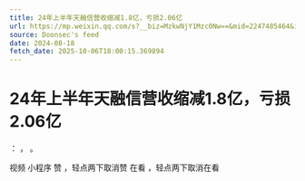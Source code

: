 ```yaml
---
title: 24年上半年天融信营收缩减1.8亿，亏损2.06亿
url: https://mp.weixin.qq.com/s?__biz=MzkwNjY1Mzc0Nw==&mid=2247485464&idx=1&sn=1459cd8c1cc8ff7a2eb8fa785e272443
source: Doonsec's feed
date: 2024-08-18
fetch_date: 2025-10-06T18:00:15.369894
---
```


# 24年上半年天融信营收缩减1.8亿，亏损2.06亿

：
，
。

视频
小程序
赞
，轻点两下取消赞
在看
，轻点两下取消在看